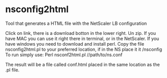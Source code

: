 # nsconfig2html
Tool that generates a HTML file with the NetScaler LB configuration

Click on link, there is a download botton in the lower right. Un zip.
If you have MAC you can use it right there in terminal, or in the NetScaler. If you have windows you need to download and install perl.
Copy the file nsconfig2html.pl to your preferred location, if in the NS place it it /nsconfig
To run simply use:
Perl  nsconf2html.pl //path/to/ns.conf

The result will be a file called conf.html placed in the same location as the .pl file.

